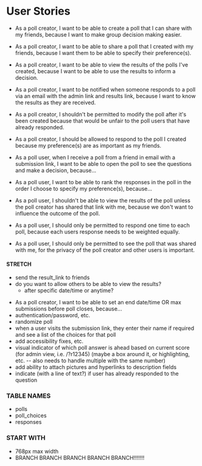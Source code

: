 # User Stories
* As a poll creator, I want to be able to create a poll that I can share with my friends, because I want to make group decision making easier.
* As a poll creator, I want to be able to share a poll that I created with my friends, because I want them to be able to specify their preference(s).
* As a poll creator, I want to be able to view the results of the polls I've created, because I want to be able to use the results to inform a decision.
* As a poll creator, I want to be notified when someone responds to a poll via an email with the admin link and results link, because I want to know the results as they are received.
* As a poll creator, I shouldn't be permitted to modify the poll after it's been created because that would be unfair to the poll users that have already responded.
* As a poll creator, I should be allowed to respond to the poll I created because my preference(s) are as important as my friends.

* As a poll user, when I receive a poll from a friend in email with a submission link, I want to be able to open the poll to see the questions and make a decision, because...
* As a poll user, I want to be able to rank the responses in the poll in the order I choose to specify my preference(s), because...
* As a poll user, I shouldn't be able to view the results of the poll unless the poll creator has shared that link with me, because we don't want to influence the outcome of the poll.
* As a poll user, I should only be permitted to respond one time to each poll, because each users response needs to be weighted equally.
* As a poll user, I should only be permitted to see the poll that was shared with me, for the privacy of the poll creator and other users is important.

#### STRETCH ####
- send the result_link to friends
- do you want to allow others to be able to view the results?
  - after specific date/time or anytime?
* As a poll creator, I want to be able to set an end date/time OR max submissions before poll closes, because...
* authentication/password, etc.
* randomize poll
* when a user visits the submission link, they enter their name if required and see a list of the choices for that poll
* add accessibility fixes, etc.
* visual indicator of which poll answer is ahead based on current score (for admin view, i.e. /?r12345) (maybe a box around it, or highlighting, etc. -- also needs to handle multiple with the same number)
* add ability to attach pictures and hyperlinks to description fields
* indicate (with a line of text?) if user has already responded to the question

### TABLE NAMES ###
- polls
- poll_choices
- responses

### START WITH ###
- 768px max width
- BRANCH BRANCH BRANCH BRANCH BRANCH!!!!!!!